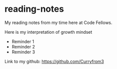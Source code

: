 # reading-notes
My reading notes from my time here at Code Fellows.

Here is my interpretation of growth mindset

- Reminder 1
- Reminder 2
- Reminder 3

Link to my github: https://github.com/Curryfrom3

